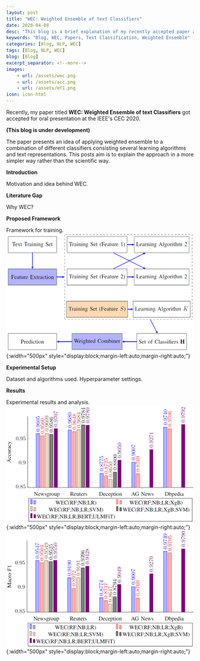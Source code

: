 ```yaml
---
layout: post
title: "WEC: Weighted Ensemble of text Classifiers"
date: 2020-04-08
desc: "This blog is a brief explanation of my recently accepted paper at IEEE CEC 2020"
keywords: "Blog, WEC, Papers, Text Classification, Weighted Ensemble"
categories: [Blog, NLP, WEC]
tags: [Blog, NLP, WEC]
blog: [Blog]
excerpt_separator: <!--more-->
images: 
    - url: /assets/wec.png
    - url: /assets/acc.png
    - url: /assets/mf1.png
icon: icon-html
---
```


Recently, my paper titled **WEC: Weighted Ensemble of text Classifiers** got accepted for oral presentation at the IEEE's CEC 2020. 

**(This blog is under development)**

<!--more-->

The paper presents an idea of applying weighted ensemble to a combination of different classifiers consisting several learning algorithms and text representations. This posts aim is to explain the approach in a more simpler way rather than the scientific way.

**Introduction**

Motivation and idea behind WEC.

**Literature Gap**

Why WEC?

**Proposed Framework**

Framework for training.
![Figure 1: WEC Framework](/assets/wec.png){:width="500px" style="display:block;margin-left:auto;margin-right:auto;"}

**Experimental Setup**

Dataset and algorithms used. Hyperparameter settings.

**Results**

Experimental results and analysis.
![Figure 2: Accuracy of different combination of WEC](/assets/acc.png){:width="500px" style="display:block;margin-left:auto;margin-right:auto;"}
![Figure 3: Macro F1 score of different combination of WEC](/assets/mf1.png){:width="500px" style="display:block;margin-left:auto;margin-right:auto;"}
